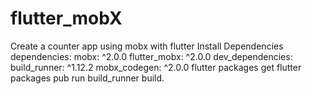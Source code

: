 # flutter_mobX
Create a counter app using mobx with flutter
Install Dependencies 
dependencies:
  mobx: ^2.0.0
  flutter_mobx: ^2.0.0
dev_dependencies:
  build_runner: ^1.12.2
  mobx_codegen: ^2.0.0
flutter packages get
flutter packages pub run build_runner build.
